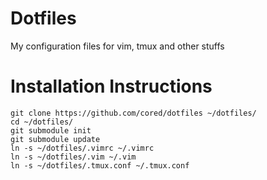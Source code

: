 Dotfiles
========

My configuration files for vim, tmux and other stuffs

# Installation Instructions

    git clone https://github.com/cored/dotfiles ~/dotfiles/
    cd ~/dotfiles/
    git submodule init
    git submodule update
    ln -s ~/dotfiles/.vimrc ~/.vimrc
    ln -s ~/dotfiles/.vim ~/.vim
    ln -s ~/dotfiles/.tmux.conf ~/.tmux.conf
